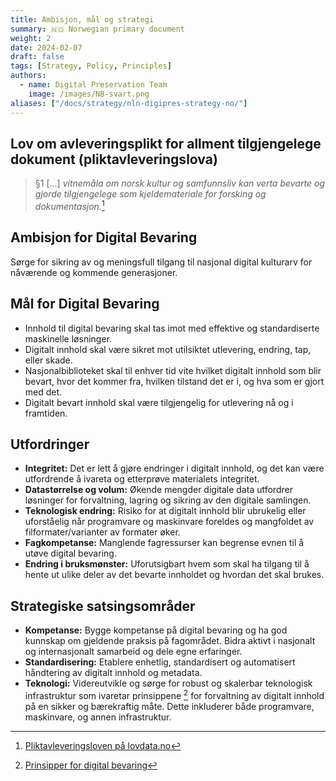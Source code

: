 ```yaml
---
title: Ambisjon, mål og strategi
summary: 🇳🇴 Norwegian primary document
weight: 2
date: 2024-02-07
draft: false
tags: [Strategy, Policy, Principles]
authors: 
  - name: Digital Preservation Team
    image: /images/NB-svart.png
aliases: ["/docs/strategy/nln-digipres-strategy-no/"]
---
```


## Lov om avleveringsplikt for allment tilgjengelege dokument (pliktavleveringslova)

> §1 [...] *vitnemåla om norsk kultur og samfunnsliv kan verta bevarte og gjorde tilgjengelege som kjeldemateriale for forsking og dokumentasjon.*[^1]

## Ambisjon for Digital Bevaring

Sørge for sikring av og meningsfull tilgang til nasjonal digital kulturarv for nåværende og kommende generasjoner.

## Mål for Digital Bevaring

- Innhold til digital bevaring skal tas imot med effektive og standardiserte maskinelle løsninger.
- Digitalt innhold skal være sikret mot utilsiktet utlevering, endring, tap, eller skade.
- Nasjonalbiblioteket skal til enhver tid vite hvilket digitalt innhold som blir bevart, hvor det kommer fra, hvilken tilstand det er i, og hva som er gjort med det.
- Digitalt bevart innhold skal være tilgjengelig for utlevering nå og i framtiden.

## Utfordringer

- **Integritet:** Det er lett å gjøre endringer i digitalt innhold, og det kan være utfordrende å ivareta og etterprøve materialets integritet.
- **Datastørrelse og volum:** Økende mengder digitale data utfordrer løsninger for forvaltning, lagring og sikring av den digitale samlingen.
- **Teknologisk endring:** Risiko for at digitalt innhold blir ubrukelig eller uforståelig når programvare og maskinvare foreldes og mangfoldet av filformater/varianter av formater øker.
- **Fagkompetanse:** Manglende fagressurser kan begrense evnen til å utøve digital bevaring.
- **Endring i bruksmønster:** Uforutsigbart hvem som skal ha tilgang til å hente ut ulike deler av det bevarte innholdet og hvordan det skal brukes.

## Strategiske satsingsområder

- **Kompetanse:** Bygge kompetanse på digital bevaring og ha god kunnskap om gjeldende praksis på fagområdet.
  Bidra aktivt i nasjonalt og internasjonalt samarbeid og dele egne erfaringer.
- **Standardisering:** Etablere enhetlig, standardisert og automatisert håndtering av digitalt innhold og metadata.
- **Teknologi:** Videreutvikle og sørge for robust og skalerbar teknologisk infrastruktur som ivaretar prinsippene [^2] for forvaltning av digitalt innhold på en sikker og bærekraftig måte.
  Dette inkluderer både programvare, maskinvare, og annen infrastruktur.


[^1]: [Pliktavleveringsloven på lovdata.no](https://lovdata.no/dokument/NL/lov/1989-06-09-32 "Link til pliktavleveringsloven på lovdata.no")

[^2]: [Prinsipper for digital bevaring](/docs/principles/ "Link til prinsipper for digital bevaring i Nasjonalbiblioteket")
